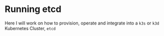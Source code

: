 # Running etcd

Here I will work on how to provision, operate and integrate into a `k3s` or `k3d` Kubernetes Cluster, `etcd`
